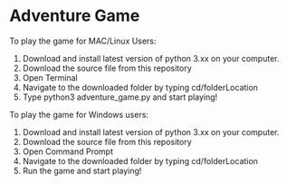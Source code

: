 # Adventure Game

To play the game for MAC/Linux Users:
1. Download and install latest version of python 3.xx on your computer.
2. Download the source file from this repository
3. Open Terminal
4. Navigate to the downloaded folder by typing cd/folderLocation
5. Type python3 adventure_game.py and start playing!

To play the game for Windows users:
1. Download and install latest version of python 3.xx on your computer.
2. Download the source file from this repository
3. Open Command Prompt
4. Navigate to the downloaded folder by typing cd/folderLocation
5. Run the game and start playing! 
